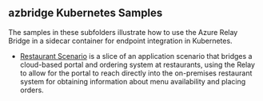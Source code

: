 ## azbridge Kubernetes Samples

The samples in these subfolders illustrate how to use the Azure Relay Bridge in a
sidecar container for endpoint integration in Kubernetes.

* [Restaurant Scenario](./restaurant-scenario/) is a slice of an application scenario
  that bridges a cloud-based portal and ordering system at restaurants, using the
  Relay to allow for the portal to reach directly into the on-premises restaurant system
  for obtaining information about menu availability and placing orders.